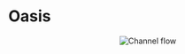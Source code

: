 Oasis
=====
<p align="center">
  <img src="https://raw.github.com/wiki/mikaem/oasis/figs/channel3D.gif" alt="Channel flow"/>
</p>
